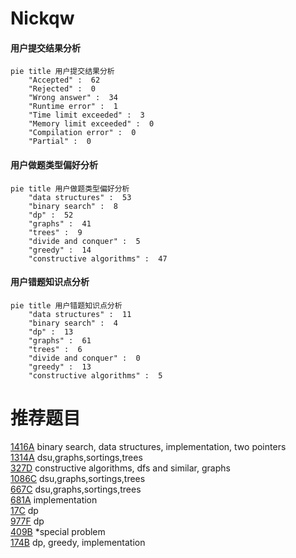 # Nickqw

<!-- tabs:start -->



#### **用户提交结果分析**

```mermaid
pie title 用户提交结果分析
    "Accepted" :  62
    "Rejected" :  0
    "Wrong answer" :  34
    "Runtime error" :  1
    "Time limit exceeded" :  3
    "Memory limit exceeded" :  0
    "Compilation error" :  0
    "Partial" :  0
```

#### **用户做题类型偏好分析**

```mermaid
pie title 用户做题类型偏好分析
    "data structures" :  53
    "binary search" :  8
    "dp" :  52
    "graphs" :  41
    "trees" :  9
    "divide and conquer" :  5
    "greedy" :  14
    "constructive algorithms" :  47
```
#### **用户错题知识点分析**

```mermaid
pie title 用户错题知识点分析
    "data structures" :  11
    "binary search" :  4
    "dp" :  13
    "graphs" :  61
    "trees" :  6
    "divide and conquer" :  0
    "greedy" :  13
    "constructive algorithms" :  5
```



<!-- tabs:end -->
# 推荐题目
[1416A](https://codeforces.com/contest/1416/problem/A)		binary search,
                        data structures,
                        implementation,
                        two pointers		  
[1314A](https://codeforces.com/contest/1314/problem/A)		dsu,graphs,sortings,trees		  
[327D](https://codeforces.com/contest/327/problem/D)		constructive algorithms,
                        dfs and similar,
                        graphs		  
[1086C](https://codeforces.com/contest/1086/problem/C)		dsu,graphs,sortings,trees		  
[667C](https://codeforces.com/contest/667/problem/C)		dsu,graphs,sortings,trees		  
[681A](https://codeforces.com/contest/681/problem/A)		implementation		  
[17C](https://codeforces.com/contest/17/problem/C)		dp		  
[977F](https://codeforces.com/contest/977/problem/F)		dp		  
[409B](https://codeforces.com/contest/409/problem/B)		*special problem		  
[174B](https://codeforces.com/contest/174/problem/B)		dp,
                        greedy,
                        implementation		  
